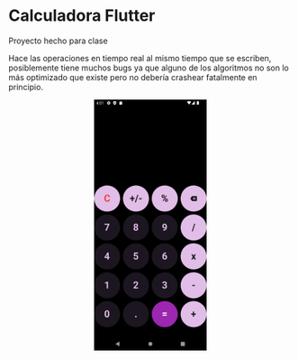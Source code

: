 # Calculadora Flutter

Proyecto hecho para clase

Hace las operaciones en tiempo real al mismo tiempo que se escriben, posiblemente tiene muchos bugs ya que alguno de los algoritmos no son lo más optimizado que existe pero no debería crashear fatalmente en principio.

<p align="center"><img alt="Demo de la Calculadora" src="assets/docs/preview.png" style="width: 200px"/></p>
